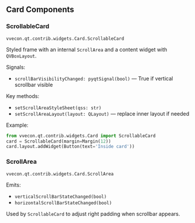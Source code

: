 ## Card Components

### ScrollableCard
`vvecon.qt.contrib.widgets.Card.ScrollableCard`

Styled frame with an internal `ScrollArea` and a content widget with `QVBoxLayout`.

Signals:
- `scrollBarVisibilityChanged: pyqtSignal(bool)` — True if vertical scrollbar visible

Key methods:
- `setScrollAreaStyleSheet(qss: str)`
- `setScrollAreaLayout(layout: QLayout)` — replace inner layout if needed

Example:
```python
from vvecon.qt.contrib.widgets.Card import ScrollableCard
card = ScrollableCard(margin=Margin(12))
card.layout.addWidget(Button(text='Inside card'))
```

### ScrollArea
`vvecon.qt.contrib.widgets.Card.ScrollArea`

Emits:
- `verticalScrollBarStateChanged(bool)`
- `horizontalScrollBarStateChanged(bool)`

Used by `ScrollableCard` to adjust right padding when scrollbar appears.


